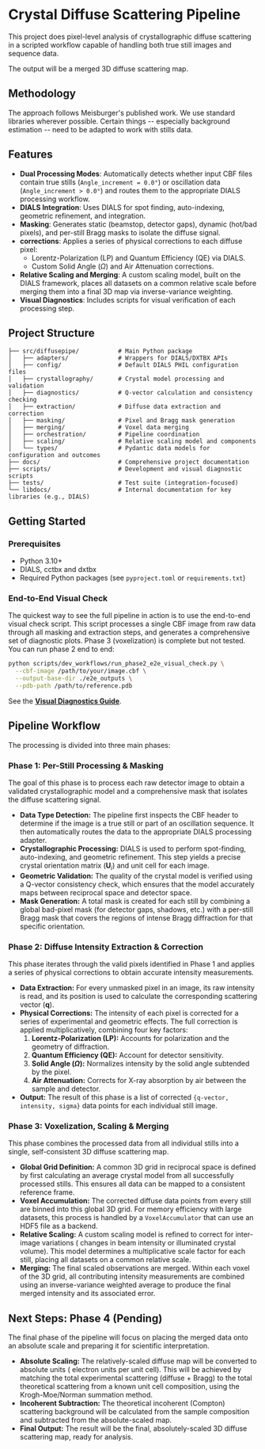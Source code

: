 # Crystal Diffuse Scattering Pipeline

This project does pixel-level analysis of crystallographic diffuse scattering in a scripted workflow capable of handling both true still images and sequence data.

The output will be a merged 3D diffuse scattering map.

## Methodology 

The approach follows Meisburger's published work. We use standard libraries wherever possible. Certain things -- especially background estimation -- need to be adapted to work with stills data. 


## Features

*   **Dual Processing Modes**: Automatically detects whether input CBF files contain true stills (`Angle_increment = 0.0°`) or oscillation data (`Angle_increment > 0.0°`) and routes them to the appropriate DIALS processing workflow.
*   **DIALS Integration**: Uses DIALS for spot finding, auto-indexing, geometric refinement, and integration.
*   **Masking**: Generates static (beamstop, detector gaps), dynamic (hot/bad pixels), and per-still Bragg masks to isolate the diffuse signal.
*   **corrections**: Applies a series of physical corrections to each diffuse pixel:
    *   Lorentz-Polarization (LP) and Quantum Efficiency (QE) via DIALS.
    *   Custom Solid Angle ($\Omega$) and Air Attenuation corrections.
*   **Relative Scaling and Merging**: A custom scaling model, built on the DIALS framework, places all datasets on a common relative scale before merging them into a final 3D map via inverse-variance weighting.
*   **Visual Diagnostics**: Includes scripts for visual verification of each processing step.

## Project Structure

```
├── src/diffusepipe/           # Main Python package
│   ├── adapters/              # Wrappers for DIALS/DXTBX APIs
│   ├── config/                # Default DIALS PHIL configuration files
│   ├── crystallography/       # Crystal model processing and validation
│   ├── diagnostics/           # Q-vector calculation and consistency checking
│   ├── extraction/            # Diffuse data extraction and correction
│   ├── masking/               # Pixel and Bragg mask generation
│   ├── merging/               # Voxel data merging
│   ├── orchestration/         # Pipeline coordination
│   ├── scaling/               # Relative scaling model and components
│   └── types/                 # Pydantic data models for configuration and outcomes
├── docs/                      # Comprehensive project documentation
├── scripts/                   # Development and visual diagnostic scripts
├── tests/                     # Test suite (integration-focused)
└── libdocs/                   # Internal documentation for key libraries (e.g., DIALS)
```

## Getting Started

### Prerequisites

*   Python 3.10+
*   DIALS, cctbx and dxtbx
*   Required Python packages (see `pyproject.toml` or `requirements.txt`)

### End-to-End Visual Check

The quickest way to see the full pipeline in action is to use the end-to-end visual check script. This script processes a single CBF image from raw data through all masking and extraction steps, and generates a comprehensive set of diagnostic plots. Phase 3 (voxelization) is complete but not tested. You can run phase 2 end to end:

```bash
python scripts/dev_workflows/run_phase2_e2e_visual_check.py \
  --cbf-image /path/to/your/image.cbf \
  --output-base-dir ./e2e_outputs \
  --pdb-path /path/to/reference.pdb
```

See the **[Visual Diagnostics Guide](docs/VISUAL_DIAGNOSTICS_GUIDE.md)**.

## Pipeline Workflow

The processing is divided into three main phases:

### Phase 1: Per-Still Processing & Masking
The goal of this phase is to process each raw detector image to obtain a validated crystallographic model and a comprehensive mask that isolates the diffuse scattering signal.

*   **Data Type Detection:** The pipeline first inspects the CBF header to determine if the image is a true still or part of an oscillation sequence. It then automatically routes the data to the appropriate DIALS processing adapter.
*   **Crystallographic Processing:** DIALS is used to perform spot-finding, auto-indexing, and geometric refinement. This step yields a precise crystal orientation matrix ($\mathbf{U}_i$) and unit cell for each image.
*   **Geometric Validation:** The quality of the crystal model is verified using a Q-vector consistency check, which ensures that the model accurately maps between reciprocal space and detector space.
*   **Mask Generation:** A total mask is created for each still by combining a global bad-pixel mask (for detector gaps, shadows, etc.) with a per-still Bragg mask that covers the regions of intense Bragg diffraction for that specific orientation.

### Phase 2: Diffuse Intensity Extraction & Correction
This phase iterates through the valid pixels identified in Phase 1 and applies a series of physical corrections to obtain accurate intensity measurements.

*   **Data Extraction:** For every unmasked pixel in an image, its raw intensity is read, and its position is used to calculate the corresponding scattering vector ($\mathbf{q}$).
*   **Physical Corrections:** The intensity of each pixel is corrected for a series of experimental and geometric effects. The full correction is applied multiplicatively, combining four key factors:
    1.  **Lorentz-Polarization (LP):** Accounts for polarization and the geometry of diffraction.
    2.  **Quantum Efficiency (QE):** Account for detector sensitivity.
    3.  **Solid Angle ($\Omega$):** Normalizes intensity by the solid angle subtended by the pixel.
    4.  **Air Attenuation:** Corrects for X-ray absorption by air between the sample and detector.
*   **Output:** The result of this phase is a list of corrected `{q-vector, intensity, sigma}` data points for each individual still image.

### Phase 3: Voxelization, Scaling & Merging
This phase combines the processed data from all individual stills into a single, self-consistent 3D diffuse scattering map.

*   **Global Grid Definition:** A common 3D grid in reciprocal space is defined by first calculating an average crystal model from all successfully processed stills. This ensures all data can be mapped to a consistent reference frame.
*   **Voxel Accumulation:** The corrected diffuse data points from every still are binned into this global 3D grid. For memory efficiency with large datasets, this process is handled by a `VoxelAccumulator` that can use an HDF5 file as a backend.
*   **Relative Scaling:** A custom scaling model is refined to correct for inter-image variations ( changes in beam intensity or illuminated crystal volume). This model determines a multiplicative scale factor for each still, placing all datasets on a common relative scale.
*   **Merging:** The final scaled observations are merged. Within each voxel of the 3D grid, all contributing intensity measurements are combined using an inverse-variance weighted average to produce the final merged intensity and its associated error.

## Next Steps: Phase 4 (Pending)

The final phase of the pipeline will focus on placing the merged data onto an absolute scale and preparing it for scientific interpretation.

*   **Absolute Scaling:** The relatively-scaled diffuse map will be converted to absolute units ( electron units per unit cell). This will be achieved by matching the total experimental scattering (diffuse + Bragg) to the total theoretical scattering from a known unit cell composition, using the Krogh-Moe/Norman summation method.
*   **Incoherent Subtraction:** The theoretical incoherent (Compton) scattering background will be calculated from the sample composition and subtracted from the absolute-scaled map.
*   **Final Output:** The result will be the final, absolutely-scaled 3D diffuse scattering map, ready for analysis.
